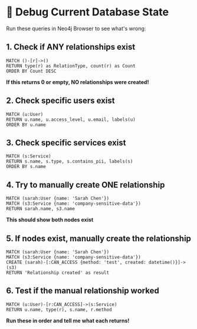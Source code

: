 # 🐛 Debug Current Database State

Run these queries in Neo4j Browser to see what's wrong:

## 1. Check if ANY relationships exist
```cypher
MATCH ()-[r]->() 
RETURN type(r) as RelationType, count(r) as Count 
ORDER BY Count DESC
```
**If this returns 0 or empty, NO relationships were created!**

## 2. Check specific users exist
```cypher
MATCH (u:User) 
RETURN u.name, u.access_level, u.email, labels(u)
ORDER BY u.name
```

## 3. Check specific services exist
```cypher
MATCH (s:Service) 
RETURN s.name, s.type, s.contains_pii, labels(s)
ORDER BY s.name
```

## 4. Try to manually create ONE relationship
```cypher
MATCH (sarah:User {name: 'Sarah Chen'})
MATCH (s3:Service {name: 'company-sensitive-data'})
RETURN sarah.name, s3.name
```
**This should show both nodes exist**

## 5. If nodes exist, manually create the relationship
```cypher
MATCH (sarah:User {name: 'Sarah Chen'})
MATCH (s3:Service {name: 'company-sensitive-data'})
CREATE (sarah)-[:CAN_ACCESS {method: 'test', created: datetime()}]->(s3)
RETURN 'Relationship created' as result
```

## 6. Test if the manual relationship worked
```cypher
MATCH (u:User)-[r:CAN_ACCESS]->(s:Service)
RETURN u.name, type(r), s.name, r.method
```

**Run these in order and tell me what each returns!**